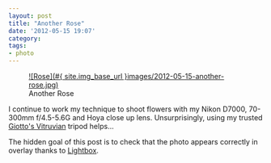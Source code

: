 ```yaml
---
layout: post
title: "Another Rose"
date: '2012-05-15 19:07'
category: 
tags:
- photo
---
```


<figure>
  <a href="#{ site.img_base_url }images/2012-05-15-another-rose.jpg" rel="lightbox" title="Another Rose">
  ![Rose](#{ site.img_base_url }images/2012-05-15-another-rose.jpg)
  </a>
  <figcaption>Another Rose</figcaption>
</figure>

I continue to work my technique to shoot flowers with my Nikon D7000, 70-300mm f/4.5-5.6G and Hoya close up lens. Unsurprisingly, using my trusted [Giotto's Vitruvian][giottos] tripod helps...

The hidden goal of this post is to check that the photo appears correctly in overlay thanks to [Lightbox][lightbox2].

[lightbox2]: http://lokeshdhakar.com/projects/lightbox2/
[giottos]: http://www.giottos-tripods.co.uk/index.php?page=productpage&product=4b83be9116e5c
